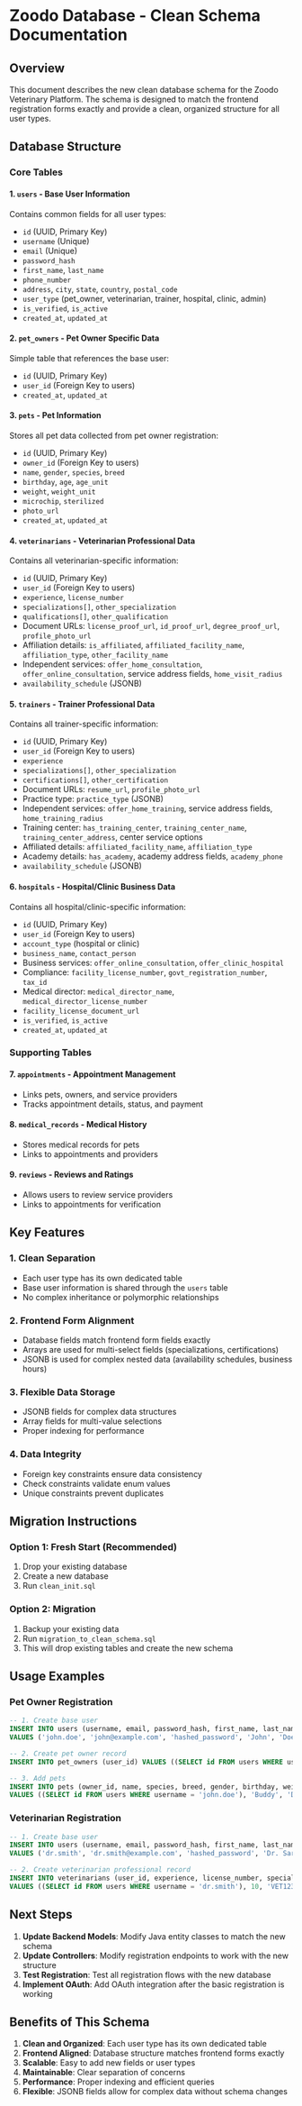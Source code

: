 # Zoodo Database - Clean Schema Documentation

## Overview
This document describes the new clean database schema for the Zoodo Veterinary Platform. The schema is designed to match the frontend registration forms exactly and provide a clean, organized structure for all user types.

## Database Structure

### Core Tables

#### 1. `users` - Base User Information
Contains common fields for all user types:
- `id` (UUID, Primary Key)
- `username` (Unique)
- `email` (Unique)
- `password_hash`
- `first_name`, `last_name`
- `phone_number`
- `address`, `city`, `state`, `country`, `postal_code`
- `user_type` (pet_owner, veterinarian, trainer, hospital, clinic, admin)
- `is_verified`, `is_active`
- `created_at`, `updated_at`

#### 2. `pet_owners` - Pet Owner Specific Data
Simple table that references the base user:
- `id` (UUID, Primary Key)
- `user_id` (Foreign Key to users)
- `created_at`, `updated_at`

#### 3. `pets` - Pet Information
Stores all pet data collected from pet owner registration:
- `id` (UUID, Primary Key)
- `owner_id` (Foreign Key to users)
- `name`, `gender`, `species`, `breed`
- `birthday`, `age`, `age_unit`
- `weight`, `weight_unit`
- `microchip`, `sterilized`
- `photo_url`
- `created_at`, `updated_at`

#### 4. `veterinarians` - Veterinarian Professional Data
Contains all veterinarian-specific information:
- `id` (UUID, Primary Key)
- `user_id` (Foreign Key to users)
- `experience`, `license_number`
- `specializations[]`, `other_specialization`
- `qualifications[]`, `other_qualification`
- Document URLs: `license_proof_url`, `id_proof_url`, `degree_proof_url`, `profile_photo_url`
- Affiliation details: `is_affiliated`, `affiliated_facility_name`, `affiliation_type`, `other_facility_name`
- Independent services: `offer_home_consultation`, `offer_online_consultation`, service address fields, `home_visit_radius`
- `availability_schedule` (JSONB)

#### 5. `trainers` - Trainer Professional Data
Contains all trainer-specific information:
- `id` (UUID, Primary Key)
- `user_id` (Foreign Key to users)
- `experience`
- `specializations[]`, `other_specialization`
- `certifications[]`, `other_certification`
- Document URLs: `resume_url`, `profile_photo_url`
- Practice type: `practice_type` (JSONB)
- Independent services: `offer_home_training`, service address fields, `home_training_radius`
- Training center: `has_training_center`, `training_center_name`, `training_center_address`, center service options
- Affiliated details: `affiliated_facility_name`, `affiliation_type`
- Academy details: `has_academy`, academy address fields, `academy_phone`
- `availability_schedule` (JSONB)

#### 6. `hospitals` - Hospital/Clinic Business Data
Contains all hospital/clinic-specific information:
- `id` (UUID, Primary Key)
- `user_id` (Foreign Key to users)
- `account_type` (hospital or clinic)
- `business_name`, `contact_person`
- Business services: `offer_online_consultation`, `offer_clinic_hospital`
- Compliance: `facility_license_number`, `govt_registration_number`, `tax_id`
- Medical director: `medical_director_name`, `medical_director_license_number`
- `facility_license_document_url`
- `is_verified`, `is_active`
- `created_at`, `updated_at`

### Supporting Tables

#### 7. `appointments` - Appointment Management
- Links pets, owners, and service providers
- Tracks appointment details, status, and payment

#### 8. `medical_records` - Medical History
- Stores medical records for pets
- Links to appointments and providers

#### 9. `reviews` - Reviews and Ratings
- Allows users to review service providers
- Links to appointments for verification

## Key Features

### 1. Clean Separation
- Each user type has its own dedicated table
- Base user information is shared through the `users` table
- No complex inheritance or polymorphic relationships

### 2. Frontend Form Alignment
- Database fields match frontend form fields exactly
- Arrays are used for multi-select fields (specializations, certifications)
- JSONB is used for complex nested data (availability schedules, business hours)

### 3. Flexible Data Storage
- JSONB fields for complex data structures
- Array fields for multi-value selections
- Proper indexing for performance

### 4. Data Integrity
- Foreign key constraints ensure data consistency
- Check constraints validate enum values
- Unique constraints prevent duplicates

## Migration Instructions

### Option 1: Fresh Start (Recommended)
1. Drop your existing database
2. Create a new database
3. Run `clean_init.sql`

### Option 2: Migration
1. Backup your existing data
2. Run `migration_to_clean_schema.sql`
3. This will drop existing tables and create the new schema

## Usage Examples

### Pet Owner Registration
```sql
-- 1. Create base user
INSERT INTO users (username, email, password_hash, first_name, last_name, phone_number, user_type, address, city, state, country, postal_code)
VALUES ('john.doe', 'john@example.com', 'hashed_password', 'John', 'Doe', '+1234567890', 'pet_owner', '123 Main St', 'New York', 'NY', 'USA', '10001');

-- 2. Create pet owner record
INSERT INTO pet_owners (user_id) VALUES ((SELECT id FROM users WHERE username = 'john.doe'));

-- 3. Add pets
INSERT INTO pets (owner_id, name, species, breed, gender, birthday, weight, weight_unit)
VALUES ((SELECT id FROM users WHERE username = 'john.doe'), 'Buddy', 'Dog', 'Golden Retriever', 'male', '2020-03-15', 25.5, 'Kgs');
```

### Veterinarian Registration
```sql
-- 1. Create base user
INSERT INTO users (username, email, password_hash, first_name, last_name, phone_number, user_type, address, city, state, country, postal_code)
VALUES ('dr.smith', 'dr.smith@example.com', 'hashed_password', 'Dr. Sarah', 'Smith', '+1234567890', 'veterinarian', '123 Main St', 'New York', 'NY', 'USA', '10001');

-- 2. Create veterinarian professional record
INSERT INTO veterinarians (user_id, experience, license_number, specializations, qualifications, offer_online_consultation, offer_home_consultation, home_visit_radius)
VALUES ((SELECT id FROM users WHERE username = 'dr.smith'), 10, 'VET123456', ARRAY['General Practice', 'Surgery'], ARRAY['BVSc', 'MVSc'], true, true, 50);
```

## Next Steps

1. **Update Backend Models**: Modify Java entity classes to match the new schema
2. **Update Controllers**: Modify registration endpoints to work with the new structure
3. **Test Registration**: Test all registration flows with the new database
4. **Implement OAuth**: Add OAuth integration after the basic registration is working

## Benefits of This Schema

1. **Clean and Organized**: Each user type has its own dedicated table
2. **Frontend Aligned**: Database structure matches frontend forms exactly
3. **Scalable**: Easy to add new fields or user types
4. **Maintainable**: Clear separation of concerns
5. **Performance**: Proper indexing and efficient queries
6. **Flexible**: JSONB fields allow for complex data without schema changes

